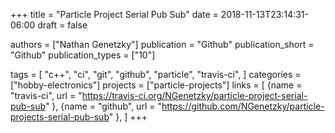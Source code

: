 +++
title = "Particle Project Serial Pub Sub"
date = 2018-11-13T23:14:31-06:00
draft = false

authors = ["Nathan Genetzky"]
publication = "Github"
publication_short = "Github"
publication_types = ["10"]

tags = [
    "c++",
    "ci",
    "git",
    "github",
    "particle",
    "travis-ci",
]
categories = ["hobby-electronics"]
projects = ["particle-projects"]
links = [
    {name = "travis-ci", url = "https://travis-ci.org/NGenetzky/particle-project-serial-pub-sub" },
    {name = "github", url = "https://github.com/NGenetzky/particle-projects-serial-pub-sub" },
]
+++
